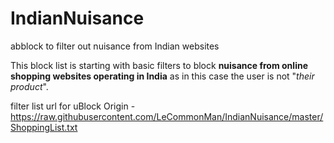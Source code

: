 # IndianNuisance
abblock to filter out nuisance from Indian websites


This block list is starting with basic filters to block **nuisance from online shopping websites operating in India** as in this case the user is not "*their product*".


filter list url for uBlock Origin - https://raw.githubusercontent.com/LeCommonMan/IndianNuisance/master/ShoppingList.txt
